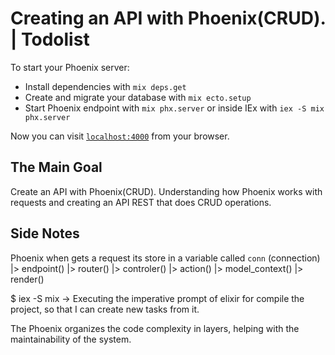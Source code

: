 # Creating an API with Phoenix(CRUD). | Todolist

To start your Phoenix server:

  * Install dependencies with `mix deps.get`
  * Create and migrate your database with `mix ecto.setup` 
  * Start Phoenix endpoint with `mix phx.server` or inside IEx with `iex -S mix phx.server`

Now you can visit [`localhost:4000`](http://localhost:4000) from your browser.

## The Main Goal

Create an API with Phoenix(CRUD). Understanding how Phoenix works with requests and creating an API REST that does CRUD operations.

## Side Notes

  Phoenix when gets a request its store in a variable called `conn` (connection)
  |> endpoint()
  |> router()
  |> controler()
  |> action()
  |> model_context()
  |> render()


  $ iex -S mix -> Executing the imperative prompt of elixir for compile the project, so that I can create new tasks from it.

  The Phoenix organizes the code complexity in layers, helping with the maintainability of the system.
